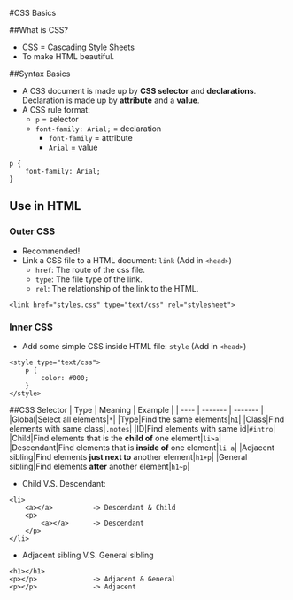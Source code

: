 #CSS Basics

##What is CSS?
* CSS = Cascading Style Sheets
* To make HTML beautiful.

##Syntax Basics
* A CSS document is made up by **CSS selector** and **declarations**. Declaration is made up by **attribute** and a **value**.
* A CSS rule format:
    * `p` = selector
    * `font-family: Arial;` = declaration
        * `font-family` = attribute
        * `Arial` = value
```
p {
	font-family: Arial;
}
```

## Use in HTML
### Outer CSS
* Recommended!
* Link a CSS file to a HTML document: `link` (Add in `<head>`)
    * `href`: The route of the css file.
    * `type`: The file type of the link.
    * `rel`: The relationship of the link to the HTML.
```
<link href="styles.css" type="text/css" rel="stylesheet">
```

### Inner CSS
* Add some simple CSS inside HTML file: `style` (Add in `<head>`)
```
<style type="text/css">
	p {
		color: #000;
	}
</style>
```

##CSS Selector
| Type | Meaning | Example |
| ---- | ------- | ------- |
|Global|Select all elements|`*`|
|Type|Find the same elements|`h1`|
|Class|Find elements with same class|`.notes`|
|ID|Find elements with same id|`#intro`|
|Child|Find elements that is the **child of** one element|`li>a`|
|Descendant|Find elements that is **inside of** one element|`li a`|
|Adjacent sibling|Find elements **just next to** another element|`h1+p`|
|General sibling|Find elements **after** another element|`h1~p`|
* Child V.S. Descendant:
```
<li>
    <a></a>          -> Descendant & Child
    <p>
        <a></a>      -> Descendant
    </p>
</li>
```
* Adjacent sibling V.S. General sibling
```
<h1></h1>
<p></p>              -> Adjacent & General
<p></p>              -> Adjacent
```